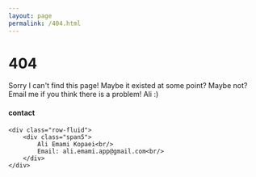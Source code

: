 ```yaml
---
layout: page
permalink: /404.html
---
```


# 404
Sorry
I can't find this page! 
Maybe it existed at some point? Maybe not? 
Email me if you think there is a problem!
Ali :)


<div class="container">
<h4><a name="contact"></a>contact</h4>

    <div class="row-fluid">
        <div class="span5">
            Ali Emami Kopaei<br/>
            Email: ali.emami.app@gmail.com<br/>
        </div>
    </div>
</div>